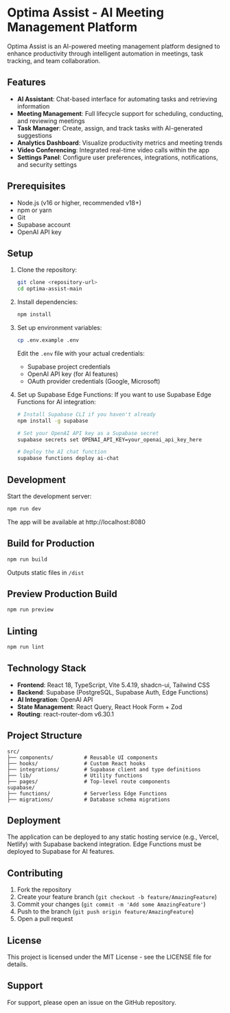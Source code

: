 # Optima Assist - AI Meeting Management Platform

Optima Assist is an AI-powered meeting management platform designed to enhance productivity through intelligent automation in meetings, task tracking, and team collaboration.

## Features

- **AI Assistant**: Chat-based interface for automating tasks and retrieving information
- **Meeting Management**: Full lifecycle support for scheduling, conducting, and reviewing meetings
- **Task Manager**: Create, assign, and track tasks with AI-generated suggestions
- **Analytics Dashboard**: Visualize productivity metrics and meeting trends
- **Video Conferencing**: Integrated real-time video calls within the app
- **Settings Panel**: Configure user preferences, integrations, notifications, and security settings

## Prerequisites

- Node.js (v16 or higher, recommended v18+)
- npm or yarn
- Git
- Supabase account
- OpenAI API key

## Setup

1. Clone the repository:
   ```bash
   git clone <repository-url>
   cd optima-assist-main
   ```

2. Install dependencies:
   ```bash
   npm install
   ```

3. Set up environment variables:
   ```bash
   cp .env.example .env
   ```
   Edit the `.env` file with your actual credentials:
   - Supabase project credentials
   - OpenAI API key (for AI features)
   - OAuth provider credentials (Google, Microsoft)

4. Set up Supabase Edge Functions:
   If you want to use Supabase Edge Functions for AI integration:
   ```bash
   # Install Supabase CLI if you haven't already
   npm install -g supabase
   
   # Set your OpenAI API key as a Supabase secret
   supabase secrets set OPENAI_API_KEY=your_openai_api_key_here
   
   # Deploy the AI chat function
   supabase functions deploy ai-chat
   ```

## Development

Start the development server:
```bash
npm run dev
```
The app will be available at http://localhost:8080

## Build for Production

```bash
npm run build
```
Outputs static files in `/dist`

## Preview Production Build

```bash
npm run preview
```

## Linting

```bash
npm run lint
```

## Technology Stack

- **Frontend**: React 18, TypeScript, Vite 5.4.19, shadcn-ui, Tailwind CSS
- **Backend**: Supabase (PostgreSQL, Supabase Auth, Edge Functions)
- **AI Integration**: OpenAI API
- **State Management**: React Query, React Hook Form + Zod
- **Routing**: react-router-dom v6.30.1

## Project Structure

```
src/
├── components/          # Reusable UI components
├── hooks/               # Custom React hooks
├── integrations/        # Supabase client and type definitions
├── lib/                 # Utility functions
├── pages/               # Top-level route components
supabase/
├── functions/           # Serverless Edge Functions
├── migrations/          # Database schema migrations
```

## Deployment

The application can be deployed to any static hosting service (e.g., Vercel, Netlify) with Supabase backend integration. Edge Functions must be deployed to Supabase for AI features.

## Contributing

1. Fork the repository
2. Create your feature branch (`git checkout -b feature/AmazingFeature`)
3. Commit your changes (`git commit -m 'Add some AmazingFeature'`)
4. Push to the branch (`git push origin feature/AmazingFeature`)
5. Open a pull request

## License

This project is licensed under the MIT License - see the LICENSE file for details.

## Support

For support, please open an issue on the GitHub repository.